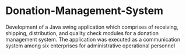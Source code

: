 # Donation-Management-System
Development of a Java swing application which comprises of receiving, shipping, distribution, and quality check modules for a donation management system. The application was executed as a communication system among six enterprises for administrative operational personnel
